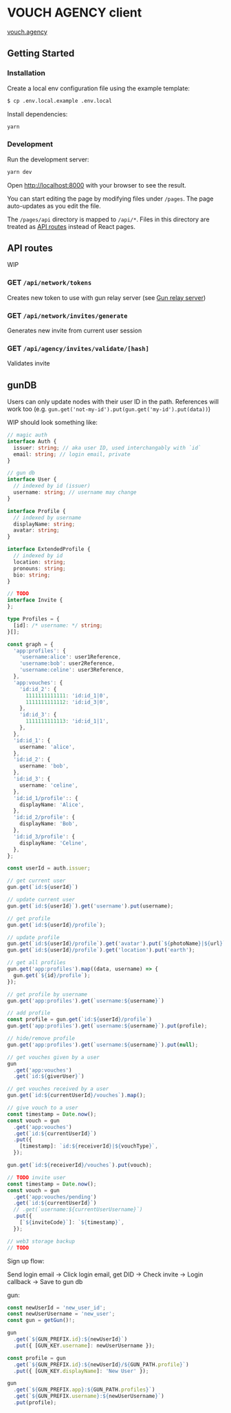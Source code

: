 # VOUCH AGENCY client

[vouch.agency](https://alpha.vouch.agency)

## Getting Started

### Installation

Create a local env configuration file using the example template:

```bash
$ cp .env.local.example .env.local
```

Install dependencies:

```bash
yarn
```

### Development

Run the development server:

```bash
yarn dev
```

Open [http://localhost:8000](http://localhost:8000) with your browser to see the result.

You can start editing the page by modifying files under `/pages`. The page auto-updates as you edit the file.

The `/pages/api` directory is mapped to `/api/*`. Files in this directory are treated as [API routes](https://nextjs.org/docs/api-routes/introduction) instead of React pages.

## API routes

WIP

### GET `/api/network/tokens`

Creates new token to use with gun relay server (see [Gun relay server](../server))

### GET `/api/network/invites/generate`

Generates new invite from current user session

### GET `/api/agency/invites/validate/[hash]`

Validates invite

## gunDB

Users can only update nodes with their user ID in the path. References will work too (e.g. `gun.get('not-my-id').put(gun.get('my-id').put(data))`)

WIP should look something like:

```ts
// magic auth
interface Auth {
  issuer: string; // aka user ID, used interchangably with `id`
  email: string; // login email, private
}
```

```ts
// gun db
interface User {
  // indexed by id (issuer)
  username: string; // username may change
}

interface Profile {
  // indexed by username
  displayName: string;
  avatar: string;
}

interface ExtendedProfile {
  // indexed by id
  location: string;
  pronouns: string;
  bio: string;
}

// TODO
interface Invite {
};

type Profiles = {
  [id]: /* username: */ string;
}[];

const graph = {
  'app:profiles': {
    'username:alice': user1Reference,
    'username:bob': user2Reference,
    'username:celine': user3Reference,
  },
  'app:vouches': {
    'id:id_2': {
      1111111111111: 'id:id_1|0',
      1111111111112: 'id:id_3|0',
    },
    'id:id_3': {
      1111111111113: 'id:id_1|1',
    },
  },
  'id:id_1': {
    username: 'alice',
  },
  'id:id_2': {
    username: 'bob',
  },
  'id:id_3': {
    username: 'celine',
  },
  'id:id_1/profile':: {
    displayName: 'Alice',
  },
  'id:id_2/profile': {
    displayName: 'Bob',
  },
  'id:id_3/profile': {
    displayName: 'Celine',
  },
};

const userId = auth.issuer;

// get current user
gun.get(`id:${userId}`)

// update current user
gun.get(`id:${userId}`).get('username').put(username);

// get profile
gun.get(`id:${userId}/profile`);

// update profile
gun.get(`id:${userId}/profile`).get('avatar').put(`${photoName}|${url}`);
gun.get(`id:${userId}/profile`).get('location').put('earth');

// get all profiles
gun.get('app:profiles').map((data, username) => {
  gun.get(`${id}/profile`);
});

// get profile by username
gun.get('app:profiles').get(`username:${username}`)

// add profile
const profile = gun.get(`id:${userId}/profile`)
gun.get('app:profiles').get(`username:${username}`).put(profile);

// hide/remove profile
gun.get('app:profiles').get(`username:${username}`).put(null);

// get vouches given by a user
gun
  .get('app:vouches')
  .get(`id:${giverUser}`)

// get vouches received by a user
gun.get(`id:${currentUserId}/vouches`).map();

// give vouch to a user
const timestamp = Date.now();
const vouch = gun
  .get('app:vouches')
  .get(`id:${currentUserId}`)
  .put({
    [timestamp]: `id:${receiverId}|${vouchType}`,
  });

gun.get(`id:${receiverId}/vouches`).put(vouch);

// TODO invite user
const timestamp = Date.now();
const vouch = gun
  .get('app:vouches/pending')
  .get(`id:${currentUserId}`)
  // .get(`username:${currentUserUsername}`)
  .put({
    [`${inviteCode}`]: `${timestamp}`,
  });

```

```ts
// web3 storage backup
// TODO
```

Sign up flow:

Send login email -> Click login email, get DID -> Check invite -> Login callback -> Save to gun db

gun:

```ts
const newUserId = 'new_user_id';
const newUserUsername = 'new_user';
const gun = getGun()!;

gun
  .get(`${GUN_PREFIX.id}:${newUserId}`)
  .put({ [GUN_KEY.username]: newUserUsername });

const profile = gun
  .get(`${GUN_PREFIX.id}:${newUserId}/${GUN_PATH.profile}`)
  .put({ [GUN_KEY.displayName]: 'New User' });

gun
  .get(`${GUN_PREFIX.app}:${GUN_PATH.profiles}`)
  .get(`${GUN_PREFIX.username}:${newUserUsername}`)
  .put(profile);
```
